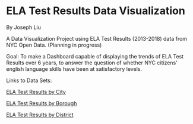 # ELA Test Results Data Visualization
By Joseph Liu

A Data Visualization Project using ELA Test Results (2013-2018) data from NYC Open Data. (Planning in progress)

Goal: To make a Dashboard capable of displaying the trends of ELA Test Results over 6 years, to answer the question of whether NYC citizens' english language skills have been at satisfactory levels. 

Links to Data Sets:

[ELA Test Results by City](https://data.cityofnewyork.us/Education/2013-2018-Citywide-ELA-Results/gj2m-sgjc)

[ELA Test Results by Borough](https://data.cityofnewyork.us/Education/2013-2018-Borough-ELA-Results/5tdj-xqd5)

[ELA Test Results by District](https://data.cityofnewyork.us/Education/2013-2018-District-ELA-Results/7hpk-8zed)
